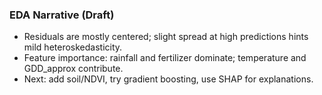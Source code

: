 
### EDA Narrative (Draft)
- Residuals are mostly centered; slight spread at high predictions hints mild heteroskedasticity.
- Feature importance: rainfall and fertilizer dominate; temperature and GDD_approx contribute.
- Next: add soil/NDVI, try gradient boosting, use SHAP for explanations.
